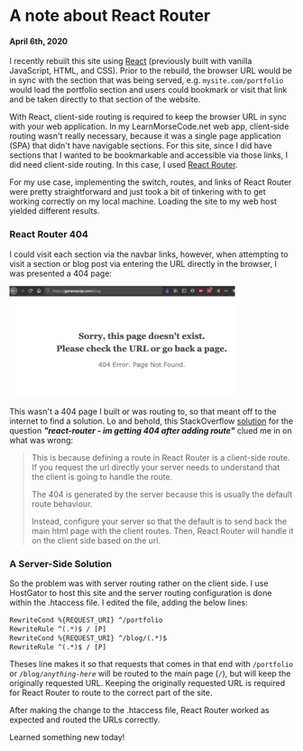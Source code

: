 # A note about React Router
#### April 6th, 2020

I recently rebuilt this site using [React](https://reactjs.org/) (previously built with vanilla JavaScript, HTML, and CSS). Prior to the rebuild, the browser URL would be in sync with the section that was being served, e.g. <code>mysite.com/portfolio</code> would load the portfolio section and users could bookmark or visit that link and be taken directly to that section of the website.

With React, client-side routing is required to keep the browser URL in sync with your web application. In my LearnMorseCode.net web app, client-side routing wasn't really necessary, because it was a single page application (SPA) that didn't have navigable sections. For this site, since I did have sections that I wanted to be bookmarkable and accessible via those links, I did need client-side routing. In this case, I used [React Router](https://reacttraining.com/react-router/).

For my use case, implementing the switch, routes, and links of React Router were pretty straightforward and just took a bit of tinkering with to get working correctly on my local machine. Loading the site to my web host yielded different results.

### React Router 404
I could visit each section via the navbar links, however, when attempting to visit a section or blog post via entering the URL directly in the browser, I was presented a 404 page:

<img src="https://raw.githubusercontent.com/genemecija/blog/master/media/images/react-router-404-screenshot.png" alt="react-router-404" width="400">

This wasn't a 404 page I built or was routing to, so that meant off to the internet to find a solution. Lo and behold, this StackOverflow [solution](https://stackoverflow.com/a/39118509/9727835) for the question ***"react-router - im getting 404 after adding route"*** clued me in on what was wrong:

<blockquote>
This is because defining a route in React Router is a client-side route. If you request the url directly your server needs to understand that the client is going to handle the route.

The 404 is generated by the server because this is usually the default route behaviour.

Instead, configure your server so that the default is to send back the main html page with the client routes. Then, React Router will handle it on the client side based on the url.
</blockquote>

### A Server-Side Solution
So the problem was with server routing rather on the client side. I use HostGator to host this site and the server routing configuration is done within the .htaccess file. I edited the file, adding the below lines:

```ApacheConf
RewriteCond %{REQUEST_URI} ^/portfolio
RewriteRule ^(.*)$ / [P]
RewriteCond %{REQUEST_URI} ^/blog/(.*)$
RewriteRule ^(.*)$ / [P]
```
Theses line makes it so that requests that comes in that end with <code>/portfolio</code> or <code>/blog/*anything-here*</code> will be routed to the main page (<code>/</code>), but will keep the originally requested URL. Keeping the originally requested URL is required for React Router to route to the correct part of the site.

After making the change to the .htaccess file, React Router worked as expected and routed the URLs correctly.

Learned something new today!